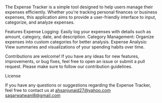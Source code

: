 The Expense Tracker is a simple tool designed to help users manage their expenses efficiently. Whether you're tracking personal finances or business expenses, this application aims to provide a user-friendly interface to input, categorize, and analyze expenses.

Features
Expense Logging: Easily log your expenses with details such as amount, category, date, and description.
Category Management: Organize expenses into custom categories for better analysis.
Expense Analysis: View summaries and visualizations of your spending habits over time.

Contributions are welcome! If you have any ideas for new features, improvements, or bug fixes, feel free to open an issue or submit a pull request. Please make sure to follow our contribution guidelines.

License

If you have any questions or suggestions regarding the Expense Tracker, feel free to contact us at 
ahsanjunaid27@yahoo.com
sagarwatwani8@gmail.com

